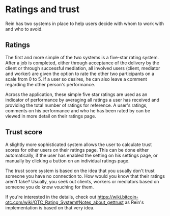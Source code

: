 # Ratings and trust

Rein has two systems in place to help users decide with whom to work with and who to avoid.

## Ratings

The first and more simple of the two systems is a five-star rating system. After a job is completed, either through acceptance of the delivery by the client or through successful mediation, all involved users (client, mediator and worker) are given the option to rate the other two participants on a scale from 0 to 5. If a user so desires, he can also leave a comment regarding the other person's performance.

Across the application, these simple five star ratings are used as an indicator of performance by averaging all ratings a user has received and providing the total number of ratings for reference. A user's ratings, comments on his performance and who he has been rated by can be viewed in more detail on their ratings page.

## Trust score

A slightly more sophisticated system allows the user to calculate trust scores for other users on their ratings page. This can be done either automatically, if the user has enabled the setting on his settings page, or manually by clicking a button on an individual ratings page.

The trust score system is based on the idea that you usually don't trust someone you have no connection to. How would you know that their ratings aren't fake? Usually, you seek out clients, workers or mediators based on someone you do know vouching for them.

If you're interested in the details, check out https://wiki.bitcoin-otc.com/wiki/OTC_Rating_System#Notes_about_gettrust as Rein's implementation is based on that very idea.